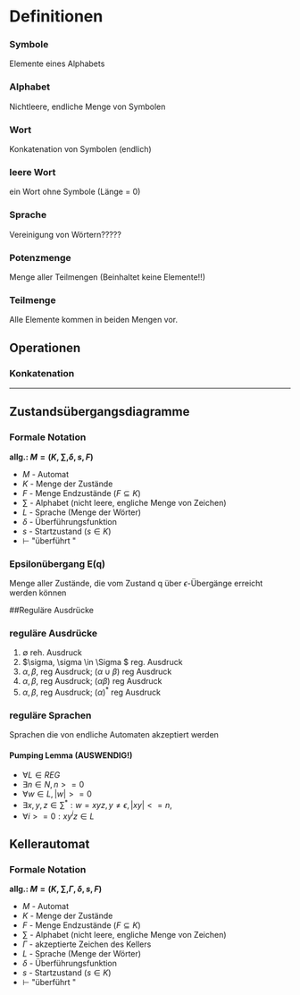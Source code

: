 # Definitionen
### Symbole
Elemente eines Alphabets

### Alphabet
Nichtleere, endliche Menge von Symbolen

### Wort
Konkatenation von Symbolen (endlich)

### leere Wort
ein Wort ohne Symbole (Länge = 0)

### Sprache
Vereinigung von Wörtern?????

### Potenzmenge
Menge aller Teilmengen (Beinhaltet keine Elemente!!)

### Teilmenge
Alle Elemente kommen in beiden Mengen vor.

## Operationen
### Konkatenation

---
## Zustandsübergangsdiagramme
### Formale Notation
**allg.: $M = (K, \sum, \delta, s, F  )$**
* $M$ - Automat
* $K$ - Menge der Zustände
* $F$ - Menge Endzustände ($F \subseteq K$)
* $\sum$ - Alphabet (nicht leere, engliche Menge von Zeichen)
* $L$ - Sprache (Menge der Wörter)
* $\delta$ - Überführungsfunktion
* $s$ - Startzustand ($s \in K$)
* $\vdash$ "überführt "

### Epsilonübergang E(q)
Menge aller Zustände, die vom Zustand q über $\epsilon$-Übergänge erreicht werden können

##Reguläre Ausdrücke

### reguläre Ausdrücke
 1. $\emptyset$ reh. Ausdruck
 2. $\sigma, \sigma \in \Sigma $ reg. Ausdruck
 3. $\alpha, \beta,$ reg Ausdruck; $(\alpha \cup \beta)$ reg Ausdruck
 4. $\alpha, \beta,$ reg Ausdruck; $(\alpha \beta)$ reg Ausdruck
 5. $\alpha, \beta,$ reg Ausdruck; $(\alpha)^*$ reg Ausdruck

### reguläre Sprachen
 Sprachen die von endliche Automaten akzeptiert werden

#### Pumping Lemma (AUSWENDIG!)
 * $\forall L \in REG$
 * $\exists n \in N, n >= 0$
 * $\forall w \in L, |w| >= 0$
 * $\exists x,y,z \in \sum^*: w=xyz, y \neq \epsilon, |xy| <= n$,
 * $\forall i >= 0: xy^iz \in L$

 ## Kellerautomat
 ### Formale Notation
 **allg.: $M = (K, \sum, \Gamma, \delta, s, F  )$**
 * $M$ - Automat
 * $K$ - Menge der Zustände
 * $F$ - Menge Endzustände ($F \subseteq K$)
 * $\sum$ - Alphabet (nicht leere, engliche Menge von Zeichen)
* $\Gamma$ - akzeptierte Zeichen des Kellers
 * $L$ - Sprache (Menge der Wörter)
 * $\delta$ - Überführungsfunktion
 * $s$ - Startzustand ($s \in K$)
 * $\vdash$ "überführt "
